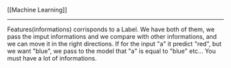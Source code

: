 [[Machine Learning]]

---
Features(informations) corrisponds to a Label.
We have both of them, we pass the imput informations and we compare with other informations, and we can move it in the right directions. If for the input "a" it predict "red", but we want "blue", we pass to the model that "a" is equal to "blue" etc... 
You must have a lot of informations.